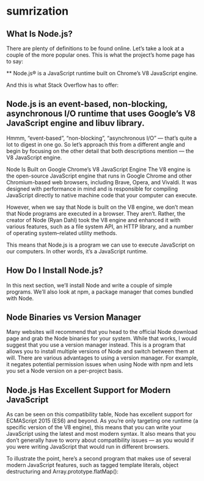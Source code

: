 # sumrization
## What Is Node.js?
There are plenty of definitions to be found online. Let’s take a look at a couple of the more popular ones. This is what the project’s home page has to say:

** Node.js® is a JavaScript runtime built on Chrome’s V8 JavaScript engine.

And this is what Stack Overflow has to offer:

## Node.js is an event-based, non-blocking, asynchronous I/O runtime that uses Google’s V8 JavaScript engine and libuv library.

Hmmm, “event-based”, “non-blocking”, “asynchronous I/O” — that’s quite a lot to digest in one go. So let’s approach this from a different angle and begin by focusing on the other detail that both descriptions mention — the V8 JavaScript engine.

Node Is Built on Google Chrome’s V8 JavaScript Engine
The V8 engine is the open-source JavaScript engine that runs in Google Chrome and other Chromium-based web browsers, including Brave, Opera, and Vivaldi. It was designed with performance in mind and is responsible for compiling JavaScript directly to native machine code that your computer can execute.

However, when we say that Node is built on the V8 engine, we don’t mean that Node programs are executed in a browser. They aren’t. Rather, the creator of Node (Ryan Dahl) took the V8 engine and enhanced it with various features, such as a file system API, an HTTP library, and a number of operating system–related utility methods.

This means that Node.js is a program we can use to execute JavaScript on our computers. In other words, it’s a JavaScript runtime.

## How Do I Install Node.js?
In this next section, we’ll install Node and write a couple of simple programs. We’ll also look at npm, a package manager that comes bundled with Node.

## Node Binaries vs Version Manager
Many websites will recommend that you head to the official Node download page and grab the Node binaries for your system. While that works, I would suggest that you use a version manager instead. This is a program that allows you to install multiple versions of Node and switch between them at will. There are various advantages to using a version manager. For example, it negates potential permission issues when using Node with npm and lets you set a Node version on a per-project basis.

## Node.js Has Excellent Support for Modern JavaScript
As can be seen on this compatibility table, Node has excellent support for ECMAScript 2015 (ES6) and beyond. As you’re only targeting one runtime (a specific version of the V8 engine), this means that you can write your JavaScript using the latest and most modern syntax. It also means that you don’t generally have to worry about compatibility issues — as you would if you were writing JavaScript that would run in different browsers.

To illustrate the point, here’s a second program that makes use of several modern JavaScript features, such as tagged template literals, object destructuring and Array.prototype.flatMap():